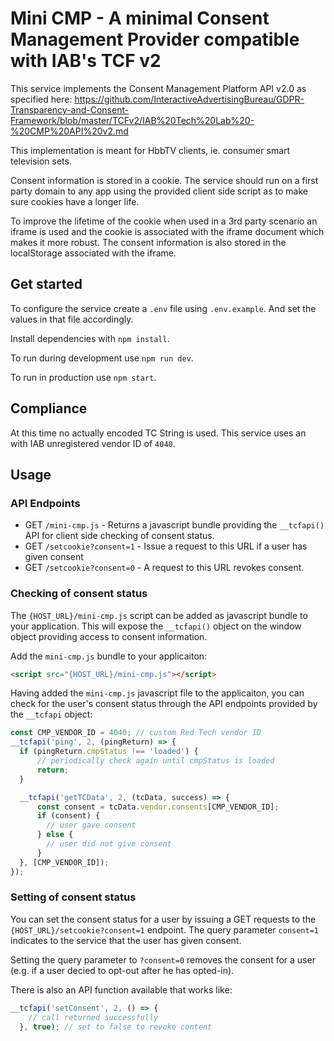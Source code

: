 # Mini CMP - A minimal Consent Management Provider compatible with IAB's TCF v2

This service implements the Consent Management Platform API v2.0 as specified
here: https://github.com/InteractiveAdvertisingBureau/GDPR-Transparency-and-Consent-Framework/blob/master/TCFv2/IAB%20Tech%20Lab%20-%20CMP%20API%20v2.md

This implementation is meant for HbbTV clients, ie. consumer smart television sets.

Consent information is stored in a cookie. The service should run on a first party
domain to any app using the provided client side script as to make sure cookies
have a longer life.

To improve the lifetime of the cookie when used in a 3rd party scenario an iframe
is used and the cookie is associated with the iframe document which makes it more
robust. The consent information is also stored in the localStorage associated
with the iframe.

## Get started

To configure the service create a `.env` file using `.env.example`. And set the
values in that file accordingly.

Install dependencies with `npm install`.

To run during development use `npm run dev`.

To run in production use `npm start`.

## Compliance
At this time no actually encoded TC String is used. This service uses an with
IAB unregistered vendor ID of `4040`.

## Usage

### API Endpoints
* GET `/mini-cmp.js` - Returns a javascript bundle providing the `__tcfapi()` API for client side checking of consent status.
* GET `/setcookie?consent=1` - Issue a request to this URL if a user has given consent
* GET `/setcookie?consent=0` - A request to this URL revokes consent.

### Checking of consent status
The `{HOST_URL}/mini-cmp.js` script can be added as javascript bundle to your application. This will expose the `__tcfapi()` object on the window object providing access to consent information.

Add the `mini-cmp.js` bundle to your applicaiton:
```html
<script src="{HOST_URL}/mini-cmp.js"></script>
```

Having added the `mini-cmp.js` javascript file to the applicaiton, you can check for the user's consent status through the API endpoints provided by the `__tcfapi` object:
```js
const CMP_VENDOR_ID = 4040; // custom Red Tech vendor ID
__tcfapi('ping', 2, (pingReturn) => {
  if (pingReturn.cmpStatus !== 'loaded') {
      // periodically check again until cmpStatus is loaded
      return;
  }

  __tcfapi('getTCData', 2, (tcData, success) => {
      const consent = tcData.vendor.consents[CMP_VENDOR_ID];
      if (consent) {
        // user gave consent
      } else {
        // user did not give consent
      }
  }, [CMP_VENDOR_ID]);
});
```

### Setting of consent status
You can set the consent status for a user by issuing a GET requests to the `{HOST_URL}/setcookie?consent=1` endpoint. The query parameter `consent=1` indicates to the service that the user has given consent.

Setting the query parameter to  `?consent=0` removes the consent for a user (e.g. if a user decied to opt-out after he has opted-in).

There is also an API function available that works like:
```js
__tcfapi('setConsent', 2, () => {
    // call returned successfully
  }, true); // set to false to revoke content
```
